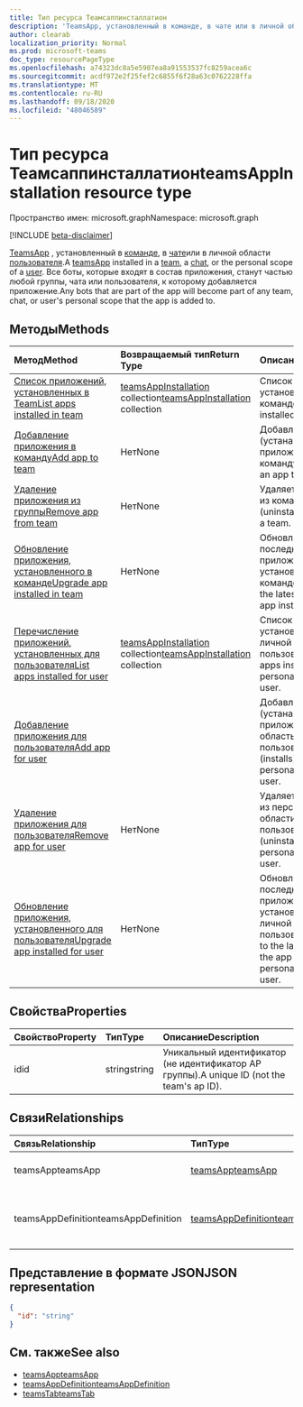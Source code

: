 ```yaml
---
title: Тип ресурса Теамсаппинсталлатион
description: 'TeamsApp, установленный в команде, в чате или в личной области пользователя. '
author: clearab
localization_priority: Normal
ms.prod: microsoft-teams
doc_type: resourcePageType
ms.openlocfilehash: a74323dc8a5e5907ea8a91553537fc8259acea6c
ms.sourcegitcommit: acdf972e2f25fef2c6855f6f28a63c0762228ffa
ms.translationtype: MT
ms.contentlocale: ru-RU
ms.lasthandoff: 09/18/2020
ms.locfileid: "48046589"
---
```

# <a name="teamsappinstallation-resource-type"></a><span data-ttu-id="68473-103">Тип ресурса Теамсаппинсталлатион</span><span class="sxs-lookup"><span data-stu-id="68473-103">teamsAppInstallation resource type</span></span>

<span data-ttu-id="68473-104">Пространство имен: microsoft.graph</span><span class="sxs-lookup"><span data-stu-id="68473-104">Namespace: microsoft.graph</span></span>

[!INCLUDE [beta-disclaimer](../../includes/beta-disclaimer.md)]

<span data-ttu-id="68473-105">[TeamsApp](teamsapp.md) , установленный в [команде](team.md), в [чате](chat.md)или в личной области [пользователя](user.md).</span><span class="sxs-lookup"><span data-stu-id="68473-105">A [teamsApp](teamsapp.md) installed in a [team](team.md), a [chat](chat.md), or the personal scope of a [user](user.md).</span></span> <span data-ttu-id="68473-106">Все боты, которые входят в состав приложения, станут частью любой группы, чата или пользователя, к которому добавляется приложение.</span><span class="sxs-lookup"><span data-stu-id="68473-106">Any bots that are part of the app will become part of any team, chat, or user's personal scope that the app is added to.</span></span>

## <a name="methods"></a><span data-ttu-id="68473-107">Методы</span><span class="sxs-lookup"><span data-stu-id="68473-107">Methods</span></span>

| <span data-ttu-id="68473-108">Метод</span><span class="sxs-lookup"><span data-stu-id="68473-108">Method</span></span>       | <span data-ttu-id="68473-109">Возвращаемый тип</span><span class="sxs-lookup"><span data-stu-id="68473-109">Return Type</span></span>  |<span data-ttu-id="68473-110">Описание</span><span class="sxs-lookup"><span data-stu-id="68473-110">Description</span></span>|
|:---------------|:--------|:----------|
|[<span data-ttu-id="68473-111">Список приложений, установленных в Team</span><span class="sxs-lookup"><span data-stu-id="68473-111">List apps installed in team</span></span>](../api/teamsappinstallation-list.md) | <span data-ttu-id="68473-112">[teamsAppInstallation](teamsappinstallation.md) collection</span><span class="sxs-lookup"><span data-stu-id="68473-112">[teamsAppInstallation](teamsappinstallation.md) collection</span></span> | <span data-ttu-id="68473-113">Список приложений, установленных в команде.</span><span class="sxs-lookup"><span data-stu-id="68473-113">Lists apps installed in a team.</span></span>|
|[<span data-ttu-id="68473-114">Добавление приложения в команду</span><span class="sxs-lookup"><span data-stu-id="68473-114">Add app to team</span></span>](../api/teamsappinstallation-add.md) |<span data-ttu-id="68473-115">Нет</span><span class="sxs-lookup"><span data-stu-id="68473-115">None</span></span> | <span data-ttu-id="68473-116">Добавляет (устанавливает) приложение в команду.</span><span class="sxs-lookup"><span data-stu-id="68473-116">Adds (installs) an app to a team.</span></span>|
|[<span data-ttu-id="68473-117">Удаление приложения из группы</span><span class="sxs-lookup"><span data-stu-id="68473-117">Remove app from team</span></span>](../api/teamsappinstallation-delete.md) | <span data-ttu-id="68473-118">Нет</span><span class="sxs-lookup"><span data-stu-id="68473-118">None</span></span> | <span data-ttu-id="68473-119">Удаляет приложение из команды.</span><span class="sxs-lookup"><span data-stu-id="68473-119">Removes (uninstalls) an app from a team.</span></span>|
|[<span data-ttu-id="68473-120">Обновление приложения, установленного в команде</span><span class="sxs-lookup"><span data-stu-id="68473-120">Upgrade app installed in team</span></span>](../api/teamsappinstallation-upgrade.md) | <span data-ttu-id="68473-121">Нет</span><span class="sxs-lookup"><span data-stu-id="68473-121">None</span></span> | <span data-ttu-id="68473-122">Обновление до последней версии приложения, установленного в команде.</span><span class="sxs-lookup"><span data-stu-id="68473-122">Upgrades to the latest version of the app installed in team.</span></span>|
|[<span data-ttu-id="68473-123">Перечисление приложений, установленных для пользователя</span><span class="sxs-lookup"><span data-stu-id="68473-123">List apps installed for user</span></span>](../api/user-list-teamsappinstallation.md) | <span data-ttu-id="68473-124">[teamsAppInstallation](teamsappinstallation.md) collection</span><span class="sxs-lookup"><span data-stu-id="68473-124">[teamsAppInstallation](teamsappinstallation.md) collection</span></span> | <span data-ttu-id="68473-125">Список приложений, установленных в личной области пользователя.</span><span class="sxs-lookup"><span data-stu-id="68473-125">Lists apps installed in the personal scope of a user.</span></span>|
|[<span data-ttu-id="68473-126">Добавление приложения для пользователя</span><span class="sxs-lookup"><span data-stu-id="68473-126">Add app for user</span></span>](../api/user-add-teamsappinstallation.md) | | <span data-ttu-id="68473-127">Добавляет (устанавливает) приложение в личную область пользователя.</span><span class="sxs-lookup"><span data-stu-id="68473-127">Adds (installs) an app in the personal scope of a user.</span></span>|
|[<span data-ttu-id="68473-128">Удаление приложения для пользователя</span><span class="sxs-lookup"><span data-stu-id="68473-128">Remove app for user</span></span>](../api/user-delete-teamsappinstallation.md) | <span data-ttu-id="68473-129">Нет</span><span class="sxs-lookup"><span data-stu-id="68473-129">None</span></span> | <span data-ttu-id="68473-130">Удаляет приложение из персональной области пользователя.</span><span class="sxs-lookup"><span data-stu-id="68473-130">Removes (uninstalls) an app in the personal scope of a user.</span></span>|
|[<span data-ttu-id="68473-131">Обновление приложения, установленного для пользователя</span><span class="sxs-lookup"><span data-stu-id="68473-131">Upgrade app installed for user</span></span>](../api/user-upgrade-teamsappinstallation.md) | <span data-ttu-id="68473-132">Нет</span><span class="sxs-lookup"><span data-stu-id="68473-132">None</span></span> | <span data-ttu-id="68473-133">Обновление до последней версии приложения, установленного в личной области пользователя.</span><span class="sxs-lookup"><span data-stu-id="68473-133">Upgrades to the latest version of the app installed in the personal scope of a user.</span></span>|

## <a name="properties"></a><span data-ttu-id="68473-134">Свойства</span><span class="sxs-lookup"><span data-stu-id="68473-134">Properties</span></span>

| <span data-ttu-id="68473-135">Свойство</span><span class="sxs-lookup"><span data-stu-id="68473-135">Property</span></span>            | <span data-ttu-id="68473-136">Тип</span><span class="sxs-lookup"><span data-stu-id="68473-136">Type</span></span>     | <span data-ttu-id="68473-137">Описание</span><span class="sxs-lookup"><span data-stu-id="68473-137">Description</span></span> |
|:------------------- |:-------- |:----------- |
| <span data-ttu-id="68473-138">id</span><span class="sxs-lookup"><span data-stu-id="68473-138">id</span></span>                  | <span data-ttu-id="68473-139">string</span><span class="sxs-lookup"><span data-stu-id="68473-139">string</span></span>   | <span data-ttu-id="68473-140">Уникальный идентификатор (не идентификатор AP группы).</span><span class="sxs-lookup"><span data-stu-id="68473-140">A unique ID (not the team's ap ID).</span></span> |

## <a name="relationships"></a><span data-ttu-id="68473-141">Связи</span><span class="sxs-lookup"><span data-stu-id="68473-141">Relationships</span></span>

| <span data-ttu-id="68473-142">Связь</span><span class="sxs-lookup"><span data-stu-id="68473-142">Relationship</span></span>   | <span data-ttu-id="68473-143">Тип</span><span class="sxs-lookup"><span data-stu-id="68473-143">Type</span></span>    | <span data-ttu-id="68473-144">Описание</span><span class="sxs-lookup"><span data-stu-id="68473-144">Description</span></span> |
|:---------------|:--------|:----------|
|<span data-ttu-id="68473-145">teamsApp</span><span class="sxs-lookup"><span data-stu-id="68473-145">teamsApp</span></span>|[<span data-ttu-id="68473-146">teamsApp</span><span class="sxs-lookup"><span data-stu-id="68473-146">teamsApp</span></span>](teamsapp.md)| <span data-ttu-id="68473-147">Установленное приложение.</span><span class="sxs-lookup"><span data-stu-id="68473-147">The app that is installed.</span></span> |
|<span data-ttu-id="68473-148">teamsAppDefinition</span><span class="sxs-lookup"><span data-stu-id="68473-148">teamsAppDefinition</span></span>|[<span data-ttu-id="68473-149">teamsAppDefinition</span><span class="sxs-lookup"><span data-stu-id="68473-149">teamsAppDefinition</span></span>](teamsappdefinition.md)| <span data-ttu-id="68473-150">Сведения о данной версии приложения.</span><span class="sxs-lookup"><span data-stu-id="68473-150">The details of this version of the app.</span></span> |

## <a name="json-representation"></a><span data-ttu-id="68473-151">Представление в формате JSON</span><span class="sxs-lookup"><span data-stu-id="68473-151">JSON representation</span></span>

<!-- {
  "blockType": "resource",
  "@odata.type": "microsoft.graph.teamsAppInstallation",
  "baseType": "microsoft.graph.entity"
}-->

```json
{
  "id": "string"
}
```

## <a name="see-also"></a><span data-ttu-id="68473-152">См. также</span><span class="sxs-lookup"><span data-stu-id="68473-152">See also</span></span>

- [<span data-ttu-id="68473-153">teamsApp</span><span class="sxs-lookup"><span data-stu-id="68473-153">teamsApp</span></span>](teamsapp.md)
- [<span data-ttu-id="68473-154">teamsAppDefinition</span><span class="sxs-lookup"><span data-stu-id="68473-154">teamsAppDefinition</span></span>](teamsappdefinition.md)
- [<span data-ttu-id="68473-155">teamsTab</span><span class="sxs-lookup"><span data-stu-id="68473-155">teamsTab</span></span>](../resources/teamstab.md)

<!-- uuid: 8fcb5dbc-d5aa-4681-8e31-b001d5168d79
2015-10-25 14:57:30 UTC -->
<!--
{
  "type": "#page.annotation",
  "description": "teamsApp resource",
  "keywords": "",
  "section": "documentation",
  "tocPath": "",
  "suppressions": []
}
-->



